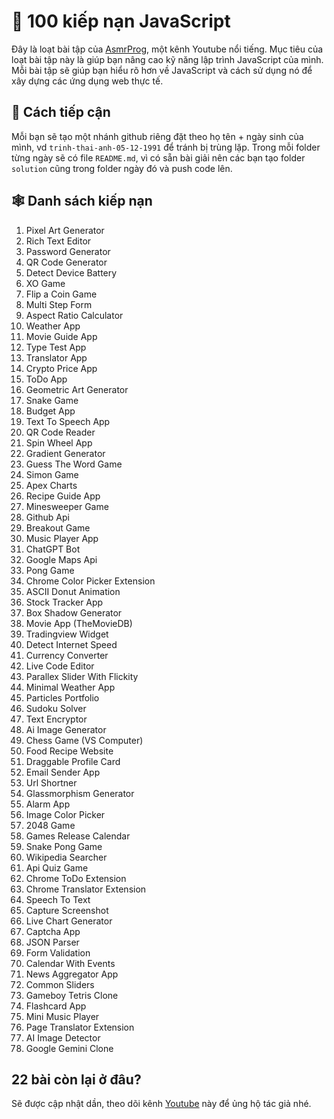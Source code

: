 # 🚀 100 kiếp nạn JavaScript

Đây là loạt bài tập của [AsmrProg](https://www.youtube.com/playlist?list=PLkC56g8fboI0HghByzVuD2Vz8ROUXfF_j), một kênh Youtube nổi tiếng. Mục tiêu của loạt bài tập này là giúp bạn nâng cao kỹ năng lập trình JavaScript của mình. Mỗi bài tập sẽ giúp bạn hiểu rõ hơn về JavaScript và cách sử dụng nó để xây dựng các ứng dụng web thực tế.

## 📖 Cách tiếp cận

Mỗi bạn sẽ tạo một nhánh github riêng đặt theo họ tên + ngày sinh của mình, vd `trinh-thai-anh-05-12-1991` để tránh bị trùng lặp. Trong mỗi folder từng ngày sẽ có file `README.md`, vì có sẵn bài giải nên các bạn tạo folder `solution` cũng trong folder ngày đó và push code lên.

## 🕸️ Danh sách kiếp nạn

01. Pixel Art Generator
02. Rich Text Editor
03. Password Generator
04. QR Code Generator
05. Detect Device Battery
06. XO Game
07. Flip a Coin Game
08. Multi Step Form
09. Aspect Ratio Calculator
10. Weather App
11. Movie Guide App
12. Type Test App
13. Translator App
14. Crypto Price App
15. ToDo App
16. Geometric Art Generator
17. Snake Game
18. Budget App
19. Text To Speech App
20. QR Code Reader
21. Spin Wheel App
22. Gradient Generator
23. Guess The Word Game
24. Simon Game
25. Apex Charts
26. Recipe Guide App
27. Minesweeper Game
28. Github Api
29. Breakout Game
30. Music Player App
31. ChatGPT Bot
32. Google Maps Api
33. Pong Game
34. Chrome Color Picker Extension
35. ASCII Donut Animation
36. Stock Tracker App
37. Box Shadow Generator
38. Movie App (TheMovieDB)
39. Tradingview Widget
40. Detect Internet Speed
41. Currency Converter
42. Live Code Editor
43. Parallex Slider With Flickity
44. Minimal Weather App
45. Particles Portfolio
46. Sudoku Solver
47. Text Encryptor
48. Ai Image Generator
49. Chess Game (VS Computer)
50. Food Recipe Website
51. Draggable Profile Card
52. Email Sender App
53. Url Shortner
54. Glassmorphism Generator
55. Alarm App
56. Image Color Picker
57. 2048 Game
58. Games Release Calendar
59. Snake Pong Game
60. Wikipedia Searcher
61. Api Quiz Game
62. Chrome ToDo Extension
63. Chrome Translator Extension
64. Speech To Text
65. Capture Screenshot
66. Live Chart Generator
67. Captcha App
68. JSON Parser
69. Form Validation
70. Calendar With Events
71. News Aggregator App
72. Common Sliders
73. Gameboy Tetris Clone
74. Flashcard App
75. Mini Music Player
76. Page Translator Extension
77. AI Image Detector
78. Google Gemini Clone

## 22 bài còn lại ở đâu?

Sẽ được cập nhật dần, theo dõi kênh [Youtube](https://youtube.com/@AsmrProg) này để ủng hộ tác giả nhé.
